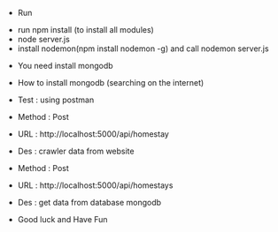 - Run
 + run npm install (to install all modules)
 + node server.js
 + install nodemon(npm install nodemon -g) and call nodemon server.js

- You need install mongodb
+ How to install mongodb (searching on the internet)

- Test : using postman

+ Method : Post
+ URL : http://localhost:5000/api/homestay
+ Des : crawler data from website

+ Method : Post
+ URL : http://localhost:5000/api/homestays
+ Des : get data from database mongodb

* Good luck and Have Fun
	